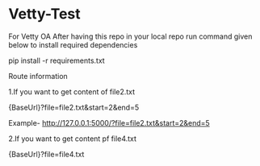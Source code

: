 # Vetty-Test
For Vetty OA
After having this repo in your local repo 
run command given below to install required dependencies

pip install -r requirements.txt

Route information

1.If you want to get content of file2.txt

{BaseUrl}?file=file2.txt&start=2&end=5

 Example- http://127.0.0.1:5000/?file=file2.txt&start=2&end=5

2.If you want to get content pf file4.txt

{BaseUrl}?file=file4.txt
